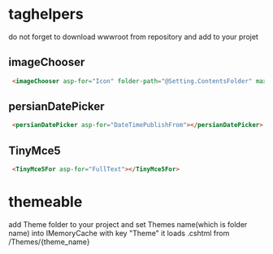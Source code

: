 # taghelpers
do not forget to download wwwroot from repository and add to your projet

  ## imageChooser
  ```html
   <imageChooser asp-for="Icon" folder-path="@Setting.ContentsFolder" max-kb="1500" img-css="max-height:200px;border:2px solid blue;" ></imageChooser>

```
       
 ## persianDatePicker
 ```html
  <persianDatePicker asp-for="DateTimePublishFrom"></persianDatePicker>
  ```
  
  ## TinyMce5
  ```html
   <TinyMce5For asp-for="FullText"></TinyMce5For>
```

# themeable
  add Theme folder to your project and set Themes name(which is folder name) into IMemoryCache with key "Theme"
  it loads .cshtml from /Themes/{theme_name}
